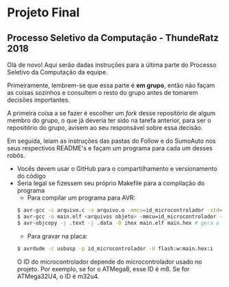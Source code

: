 # Projeto Final
## Processo Seletivo da Computação - ThundeRatz 2018

Olá de novo! Aqui serão dadas instruções para a última parte do Processo Seletivo da Computação da equipe.

Primeiramente, lembrem-se que essa parte é **em grupo**, então não façam as coisas sozinhos e consultem o resto do grupo antes de tomarem decisões importantes.

A primeira coisa a se fazer é escolher um *fork* desse repositório de algum membro do grupo, o que já deveria ter sido na tarefa anterior, para ser o repositório do grupo, avisem ao seu responsável sobre essa decisão.

Em seguida, leiam as instruções das pastas do Follow e do SumoAuto nos seus respectivos README's e façam um programa para cada um desses robôs.

* Vocês devem usar o GitHub para o compartilhamento e versionamento do código
* Seria legal se fizessem seu próprio Makefile para a compilação do programa
	* Para compilar um programa para AVR:
	```bash
	$ avr-gcc -c arquivo.c -o arquivo.o -mmcu=id_microcontrolador -std=c99 -Wall -Wextra -Os # gerar objetos
	$ avr-gcc -o main.elf <arquivos objeto> -mmcu=id_microcontrolador -std=c99 -Wall -Wextra -Os # gerar o binário
	$ avr-objcopy -j .text -j .data -O ihex main.elf main.hex # gera o hexadecimal para o uC
	```
	* Para gravar na placa:
	```bash
	$ avrdude -c usbasp -p id_microcontrolador -U flash:w:main.hex:i
	```
	O ID do microcontrolador depende do microcontrolador usado no projeto. Por exemplo, se for o ATMega8, esse ID é m8. Se for ATMega32U4, o ID é m32u4.
